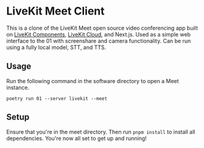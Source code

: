 # LiveKit Meet Client

This is a clone of the LiveKit Meet open source video conferencing app built on [LiveKit Components](https://github.com/livekit/components-js), [LiveKit Cloud](https://livekit.io/cloud), and Next.js. Used as a simple web interface to the 01 with screenshare and camera functionality. Can be run using a fully local model, STT, and TTS.

## Usage

Run the following command in the software directory to open a Meet instance.

```
poetry run 01 --server livekit --meet
```


## Setup

Ensure that you're in the meet directory. Then run `pnpm install` to install all dependencies. You're now all set to get up and running!
